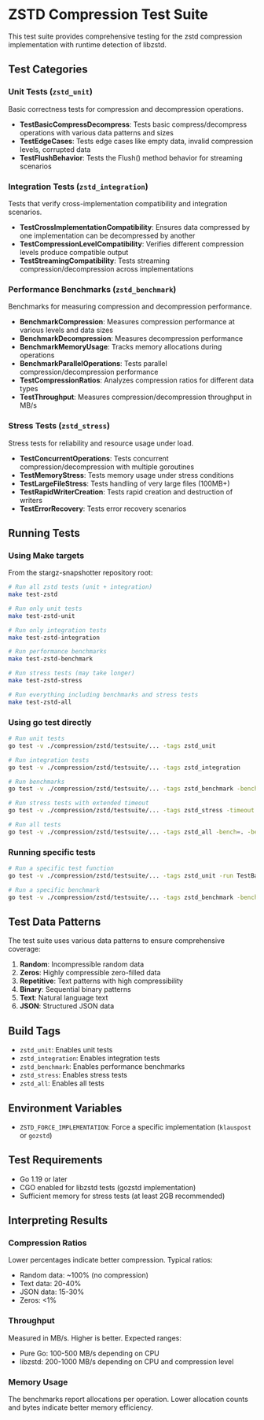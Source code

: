 # ZSTD Compression Test Suite

This test suite provides comprehensive testing for the zstd compression implementation with runtime detection of libzstd.

## Test Categories

### Unit Tests (`zstd_unit`)
Basic correctness tests for compression and decompression operations.

- **TestBasicCompressDecompress**: Tests basic compress/decompress operations with various data patterns and sizes
- **TestEdgeCases**: Tests edge cases like empty data, invalid compression levels, corrupted data
- **TestFlushBehavior**: Tests the Flush() method behavior for streaming scenarios

### Integration Tests (`zstd_integration`)
Tests that verify cross-implementation compatibility and integration scenarios.

- **TestCrossImplementationCompatibility**: Ensures data compressed by one implementation can be decompressed by another
- **TestCompressionLevelCompatibility**: Verifies different compression levels produce compatible output
- **TestStreamingCompatibility**: Tests streaming compression/decompression across implementations

### Performance Benchmarks (`zstd_benchmark`)
Benchmarks for measuring compression and decompression performance.

- **BenchmarkCompression**: Measures compression performance at various levels and data sizes
- **BenchmarkDecompression**: Measures decompression performance
- **BenchmarkMemoryUsage**: Tracks memory allocations during operations
- **BenchmarkParallelOperations**: Tests parallel compression/decompression performance
- **TestCompressionRatios**: Analyzes compression ratios for different data types
- **TestThroughput**: Measures compression/decompression throughput in MB/s

### Stress Tests (`zstd_stress`)
Stress tests for reliability and resource usage under load.

- **TestConcurrentOperations**: Tests concurrent compression/decompression with multiple goroutines
- **TestMemoryStress**: Tests memory usage under stress conditions
- **TestLargeFileStress**: Tests handling of very large files (100MB+)
- **TestRapidWriterCreation**: Tests rapid creation and destruction of writers
- **TestErrorRecovery**: Tests error recovery scenarios

## Running Tests

### Using Make targets

From the stargz-snapshotter repository root:

```bash
# Run all zstd tests (unit + integration)
make test-zstd

# Run only unit tests
make test-zstd-unit

# Run only integration tests  
make test-zstd-integration

# Run performance benchmarks
make test-zstd-benchmark

# Run stress tests (may take longer)
make test-zstd-stress

# Run everything including benchmarks and stress tests
make test-zstd-all
```

### Using go test directly

```bash
# Run unit tests
go test -v ./compression/zstd/testsuite/... -tags zstd_unit

# Run integration tests
go test -v ./compression/zstd/testsuite/... -tags zstd_integration

# Run benchmarks
go test -v ./compression/zstd/testsuite/... -tags zstd_benchmark -bench=. -benchmem

# Run stress tests with extended timeout
go test -v ./compression/zstd/testsuite/... -tags zstd_stress -timeout 30m

# Run all tests
go test -v ./compression/zstd/testsuite/... -tags zstd_all -bench=. -benchmem -timeout 30m
```

### Running specific tests

```bash
# Run a specific test function
go test -v ./compression/zstd/testsuite/... -tags zstd_unit -run TestBasicCompressDecompress

# Run a specific benchmark
go test -v ./compression/zstd/testsuite/... -tags zstd_benchmark -bench BenchmarkCompression -benchmem
```

## Test Data Patterns

The test suite uses various data patterns to ensure comprehensive coverage:

1. **Random**: Incompressible random data
2. **Zeros**: Highly compressible zero-filled data
3. **Repetitive**: Text patterns with high compressibility
4. **Binary**: Sequential binary patterns
5. **Text**: Natural language text
6. **JSON**: Structured JSON data

## Build Tags

- `zstd_unit`: Enables unit tests
- `zstd_integration`: Enables integration tests
- `zstd_benchmark`: Enables performance benchmarks
- `zstd_stress`: Enables stress tests
- `zstd_all`: Enables all tests

## Environment Variables

- `ZSTD_FORCE_IMPLEMENTATION`: Force a specific implementation (`klauspost` or `gozstd`)

## Test Requirements

- Go 1.19 or later
- CGO enabled for libzstd tests (gozstd implementation)
- Sufficient memory for stress tests (at least 2GB recommended)

## Interpreting Results

### Compression Ratios
Lower percentages indicate better compression. Typical ratios:
- Random data: ~100% (no compression)
- Text data: 20-40%
- JSON data: 15-30%
- Zeros: <1%

### Throughput
Measured in MB/s. Higher is better. Expected ranges:
- Pure Go: 100-500 MB/s depending on CPU
- libzstd: 200-1000 MB/s depending on CPU and compression level

### Memory Usage
The benchmarks report allocations per operation. Lower allocation counts and bytes indicate better memory efficiency.
